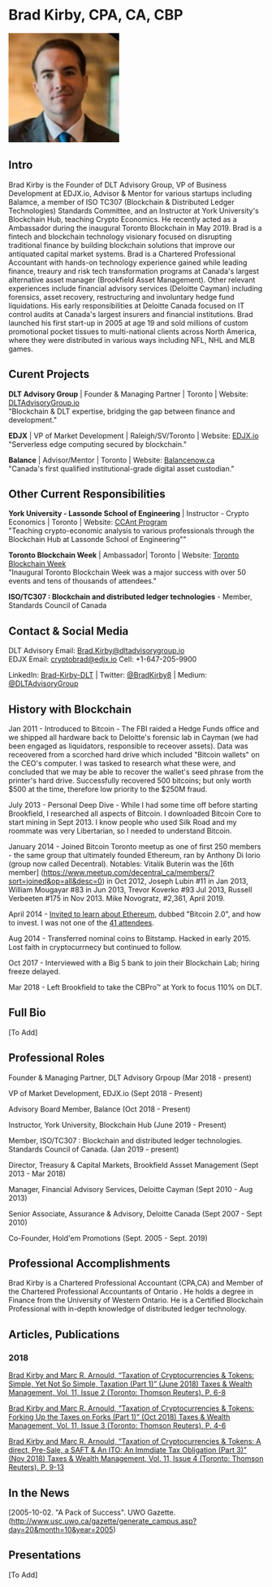 # Brad Kirby, CPA, CA, CBP  

![AAW](https://github.com/bradkirby85/bio/blob/master/Pics/BradKirby2.jpg)  

## Intro

Brad Kirby is the Founder of DLT Advisory Group, VP of Business Development at EDJX.io, Advisor & Mentor for various startups including Balamce, a member of ISO TC307 (Blockchain & Distributed Ledger Technologies) Standards Committee, and an Instructor at York University's Blockchain Hub, teaching Crypto Economics. He recently acted as a Ambassador during the inaugural Toronto Blockchain in May 2019. Brad is a fintech and blockchain technology visionary focused on disrupting traditional finance by building blockchain solutions that improve our antiquated capital market systems. Brad is a Chartered Professional Accountant with hands-on technology experience gained while leading finance, treaury and risk tech transformation programs at Canada's largest alternative asset manager (Brookfield Asset Management). Other relevant experiences include financial advisory services (Deloitte Cayman) including forensics, asset recovery, restructuring and involuntary hedge fund liquidations. His early responsibilities at Deloitte Canada focused on IT control audits at Canada's largest insurers and financial institutions. Brad launched his first start-up in 2005 at age 19 and sold millions of custom promotional pocket tissues to multi-national clients across North America, where they were distributed in various ways including NFL, NHL and MLB games. 

## Curent Projects

<b>DLT Advisory Group</b> | Founder & Managing Partner | Toronto | Website: [DLTAdvisoryGroup.io](https://dltadvisorygroup.io)  
"Blockchain & DLT expertise, bridging the gap between finance and development." 

<b>EDJX</b> | VP of Market Development | Raleigh/SV/Toronto | Website: [EDJX.io](https://edjx.io)  
"Serverless edge computing secured by blockchain."
  
<b>Balance</b> | Advisor/Mentor | Toronto | Website: [Balancenow.ca](https://balancenow.ca/custody)  
"Canada's first qualified institutional-grade digital asset custodian."

## Other Current Responsibilities

<b>York University - Lassonde School of Engineering</b> | Instructor - Crypto Economics | Toronto | Website: [CCAnt Program](https://theblockchainhub.com/ccant)  
"Teaching crypto-economic analysis to various professionals through the Blockchain Hub at Lassonde School of Engineering"" 

<b>Toronto Blockchain Week</b> | Ambassador| Toronto | Website: [Toronto Blockchain Week](https://www.torontoblockchainweek.io/)  
"Inaugural Toronto Blockchain Week was a major success with over 50 events and tens of thousands of attendees."

<b>ISO/TC307 : Blockchain and distributed ledger technologies</b> - Member, Standards Council of Canada

## Contact & Social Media

DLT Advisory Email: [Brad.Kirby@dltadvisorygroup.io](mailto:brad.kirby@dltadvisorygroup.io)  
EDJX Email: [cryptobrad@edjx.io](mailto:brad@edjx.io)
Cell: +1-647-205-9900

LinkedIn: [Brad-Kirby-DLT](https://LinkedIn.com/in/brad-kirby-dlt) | Twitter: [@BradKirby8](https://twitter.com/bradkirby8) | Medium:  [@DLTAdvisoryGroup](https://medium.com/@dltadvisorygroup) 

## History with Blockchain

Jan 2011 - Introduced to Bitcoin - The FBI raided a Hedge Funds office and we shipped all hardware back to Deloitte's forensic lab in Cayman (we had been engaged as liquidators, responsible to receover assets). Data was receovered from a scorched hard drive which included "Bitcoin wallets" on the CEO's computer. I was tasked to research what these were, and concluded that we may be able to recover the wallet's seed phrase from the printer's hard drive. Successfully recovered 500 bitcoins; but only worth $500 at the time, therefore low priority to the $250M fraud. 

July 2013 - Personal Deep Dive - While I had some time off before starting Brookfield, I researched all aspects of Bitcoin. I downloaded Bitcoin Core to start mining in Sept 2013. I know people who used Silk Road and my roommate was very Libertarian, so I needed to understand Bitcoin.

January 2014 - Joined Bitcoin Toronto meetup as one of first 250 members - the same group that ultimately founded Ethereum, ran by Anthony Di Iorio (group now called Decentral). Notables: Vitalik Buterin was the [6th member] (https://www.meetup.com/decentral_ca/members/?sort=joined&op=all&desc=0) in Oct 2012, Joseph Lubin #11 in Jan 2013, William Mougayar #83 in Jun 2013, Trevor Koverko #93 Jul 2013, Russell Verbeeten #175 in Nov 2013. Mike Novogratz, #2,361, April 2019.

April 2014 - [Invited to learn about Ethereum](https://drive.google.com/open?id=16RAR44diKjdWF_VB2YP2xdHJHOdbUyGl), dubbed "Bitcoin 2.0", and how to invest. I was not one of the [41 attendees](https://www.meetup.com/ethereumtoronto/events/175700092/#).

Aug 2014 - Transferred nominal coins to Bitstamp. Hacked in early 2015. Lost faith in cryptocurrnecy but continued to follow.

Oct 2017 - Interviewed with a Big 5 bank to join their Blockchain Lab; hiring freeze delayed.

Mar 2018 - Left Brookfield to take the CBPro™ at York to focus 110% on DLT.

## Full Bio

[To Add]

## Professional Roles

Founder & Managing Partner, DLT Advisory Grpoup (Mar 2018 - present)

VP of Market Development, EDJX.io (Sept 2018 - Present)

Advisory Board Member, Balance (Oct 2018 - Present)

Instructor, York University, Blockchain Hub (June 2019 - Present)

Member, ISO/TC307 : Blockchain and distributed ledger technologies. Standards Council of Canada. (Jan 2019 - present)

Director, Treasury & Capital Markets, Brookfield Assset Management (Sept 2013 - Mar 2018)

Manager, Financial Advisory Services, Deloitte Cayman (Sept 2010 - Aug 2013)

Senior Associate, Assurance & Advisory, Deloitte Canada (Sept 2007 - Sept 2010)

Co-Founder, Hold'em Promotions (Sept. 2005 - Sept. 2019)

## Professional Accomplishments

Brad Kirby is a Chartered Professional Accountant (CPA,CA) and Member of the Chartered Professional Accountants of Ontario <Canada>. He holds a degree in Finance from the University of Western Ontario. He is a Certified Blockchain Professional with in-depth knowledge of distributed ledger technology.
  
## Articles, Publications

### 2018
[Brad Kirby and Marc R. Arnould, “Taxation of Cryptocurrencies & Tokens: Simple, Yet Not So Simple, Taxation (Part 1)” (June 2018) Taxes & Wealth Management, Vol. 11, Issue 2 (Toronto: Thomson Reuters). P. 6-8](https://drive.google.com/open?id=1Y_TfVJQRkSUTx_d4XE8YZboO1Ci9JxbB)

[Brad Kirby and Marc R. Arnould, “Taxation of Cryptocurrencies & Tokens: Forking Up the Taxes on Forks (Part 1)” (Oct 2018) Taxes & Wealth Management, Vol. 11, Issue 3 (Toronto: Thomson Reuters). P. 4-6](https://drive.google.com/open?id=1pNwxWQ0HxM7fWj8RaHAegqmhoNsKTm_6)

[Brad Kirby and Marc R. Arnould, “Taxation of Cryptocurrencies & Tokens: A direct, Pre-Sale, a SAFT & An ITO: An Immdiate Tax Obligation (Part 3)” (Nov 2018) Taxes & Wealth Management, Vol. 11, Issue 4 (Toronto: Thomson Reuters). P. 9-13](https://drive.google.com/open?id=1hk9e7IbNdJZ1IxFb7wCHthGDemO6ojvx)
  
## In the News

[2005-10-02. "A Pack of Success". UWO Gazette.(http://www.usc.uwo.ca/gazette/generate_campus.asp?day=20&month=10&year=2005)

## Presentations

[To Add]




